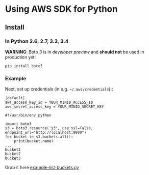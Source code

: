 # Using AWS SDK for Python

## Install

### In Python 2.6, 2.7, 3.3, 3.4

**WARNING**: Boto 3 is in *developer preview* and **should not** be used in production yet!

```
pip install boto3
```

### Example

Next, set up credentials (in e.g. ``~/.aws/credentials``)::

    [default]
    aws_access_key_id = YOUR_MINIO_ACCESS_ID
    aws_secret_access_key = YOUR_MINIO_SECRET_KEY

```
#!/usr/bin/env python

import boto3
s3 = boto3.resource('s3', use_ssl=False, endpoint_url="http://localhost:9000")
for bucket in s3.buckets.all():
    print(bucket.name)
...
bucket1
bucket2
bucket3
```

Grab it here [example-list-buckets.py](https://github.com/Minio-io/mc/blob/master/docs/sdks/python/example-list-buckets.py)